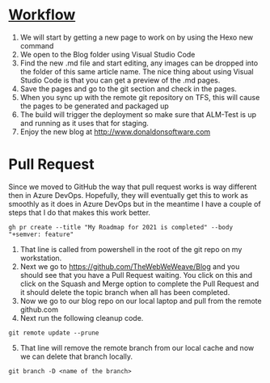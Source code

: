 # [Workflow](/README.md)

1. We will start by getting a new page to work on by using the Hexo new command
2. We open to the Blog folder using Visual Studio Code
3. Find the new .md file and start editing, any images can be dropped into the folder of this same article name.  The nice thing about using Visual Studio Code is that you can get a preview of the .md pages.
4. Save the pages and go to the git section and check in the pages.
5. When you sync up with the remote git repository on TFS, this will cause the pages to be generated and packaged up
6. The build will trigger the deployment so make sure that ALM-Test is up and running as it uses that for staging.
7. Enjoy the new blog at http://www.donaldonsoftware.com

# Pull Request
Since we moved to GitHub the way that pull request works is way different then in Azure DevOps.  Hopefully, they will eventually get this to work as smoothly as it does in Azure DevOps but in the meantime I have a couple of steps that I do that makes this work better.
```
gh pr create --title "My Roadmap for 2021 is completed" --body "+semver: feature"
```
1. That line is called from powershell in the root of the git repo on my workstation.
1. Next we go to https://github.com/TheWebWeWeave/Blog and you should see that you have a Pull Request waiting.  You click on this and click on the Squash and Merge option to complete the Pull Request and it should delete the topic branch when all has been completed.
1. Now we go to our blog repo on our local laptop and pull from the remote github.com
1. Next run the following cleanup code.
```
git remote update --prune
```
5. That line will remove the remote branch from our local cache and now we can delete that branch locally.
```
git branch -D <name of the branch>
```
